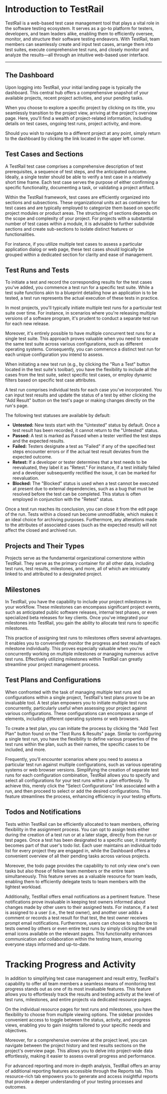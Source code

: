 # Introduction to TestRail

TestRail is a web-based test case management tool that plays a vital role in the software testing ecosystem. It serves as a go-to platform for testers, developers, and team leaders alike, enabling them to efficiently oversee, monitor, and structure their software testing endeavors. With TestRail, team members can seamlessly create and input test cases, arrange them into test suites, execute comprehensive test runs, and closely monitor and analyze the results—all through an intuitive web-based user interface.

---

## The Dashboard

Upon logging into TestRail, your initial landing page is typically the dashboard. This central hub offers a comprehensive snapshot of your available projects, recent project activities, and your pending tasks.

When you choose to explore a specific project by clicking on its title, you seamlessly transition to the project view, arriving at the project's overview page. Here, you'll find a wealth of project-related information, including details on test cases, ongoing test runs, project activity, and more.

Should you wish to navigate to a different project at any point, simply return to the dashboard by clicking the link located in the upper left corner.

## Test Cases and Sections

A TestRail test case comprises a comprehensive description of test prerequisites, a sequence of test steps, and the anticipated outcome. Ideally, a single tester should be able to verify a test case in a relatively short time frame. Each test case serves the purpose of either confirming a specific functionality, documenting a task, or validating a project artifact.

Within the TestRail framework, test cases are efficiently organized into sections and subsections. These organizational units act as containers for test cases and are typically employed to categorize them based on specific project modules or product areas. The structuring of sections depends on the scope and complexity of your project. For projects with a substantial number of test cases within a module, it is advisable to further subdivide sections and create sub-sections to isolate distinct features or functionalities.

For instance, if you utilize multiple test cases to assess a particular application dialog or web page, these test cases should logically be grouped within a dedicated section for clarity and ease of management.

## Test Runs and Tests

To initiate a test and record the corresponding results for the test cases you've added, you commence a test run for a specific test suite. While a test suite functions akin to a blueprint detailing how an application is to be tested, a test run represents the actual execution of these tests in practice.

In most projects, you'll typically initiate multiple test runs for a particular test suite over time. For instance, in scenarios where you're releasing multiple versions of a software program, it's prudent to conduct a separate test run for each new release.

Moreover, it's entirely possible to have multiple concurrent test runs for a single test suite. This approach proves valuable when you need to execute the same test suite across various configurations, such as different operating systems. Consequently, you can commence a distinct test run for each unique configuration you intend to assess.

When initiating a new test run (e.g., by clicking the "Run a Test" button located in the test suite's toolbar), you have the flexibility to include all the cases from the test suite, select specific test cases, or employ dynamic filters based on specific test case attributes.

A test run comprises individual tests for each case you've incorporated. You can input test results and update the status of a test by either clicking the "Add Result" button on the test's page or making changes directly on the run's page.

The following test statuses are available by default:

- **Untested:** New tests start with the "Untested" status by default. Once a test result has been recorded, it cannot return to the "Untested" status.
- **Passed:** A test is marked as Passed when a tester verified the test steps and the expected results.
- **Failed:** Testers designate a test as "Failed" if any of the specified test steps encounter errors or if the actual test result deviates from the expected outcome.
- **Retest:** If a developer or tester determines that a test needs to be reevaluated, they label it as "Retest." For instance, if a test initially failed and a developer subsequently rectified the issue, it can be marked for reevaluation.
- **Blocked:** The "Blocked" status is used when a test cannot be executed at present due to external dependencies, such as a bug that must be resolved before the test can be completed. This status is often employed in conjunction with the "Retest" status.

Once a test run reaches its conclusion, you can close it from the edit page of the run. Tests within a closed run become unmodifiable, which makes it an ideal choice for archiving purposes. Furthermore, any alterations made to the attributes of associated cases (such as the expected result) will not affect the closed and archived run.

## Projects and Their Types

Projects serve as the fundamental organizational cornerstone within TestRail. They serve as the primary container for all other data, including test runs, test results, milestones, and more, all of which are intricately linked to and attributed to a designated project.

## Milestones

In TestRail, you have the capability to include your project milestones in your workflow. These milestones can encompass significant project events, such as anticipated public software releases, internal test phases, or even specialized beta releases for key clients. Once you've integrated your milestones into TestRail, you gain the ability to allocate test runs to specific milestones.

This practice of assigning test runs to milestones offers several advantages. It enables you to conveniently monitor the progress and test results of each milestone individually. This proves especially valuable when you're concurrently working on multiple milestones or managing numerous active test runs. Effectively utilizing milestones within TestRail can greatly streamline your project management process.

## Test Plans and Configurations

When confronted with the task of managing multiple test runs and configurations within a single project, TestRail's test plans prove to be an invaluable tool. A test plan empowers you to initiate multiple test runs concurrently, particularly useful when assessing your project against various configurations. These configurations can encompass a range of elements, including different operating systems or web browsers.

To create a test plan, you can initiate the process by clicking the "Add Test Plan" button found on the "Test Runs & Results" page. Similar to configuring a single test run, you have the flexibility to define various properties of the test runs within the plan, such as their names, the specific cases to be included, and more.

Frequently, you'll encounter scenarios where you need to assess a particular test run against multiple configurations, such as various operating systems or web browser versions. Simplifying the creation of separate test runs for each configuration combination, TestRail allows you to specify and select all configurations for your test runs within a plan effortlessly. To achieve this, merely click the "Select Configurations" link associated with a run, and then proceed to select or add the desired configurations. This feature streamlines the process, enhancing efficiency in your testing efforts.

## Todos and Notifications

Tests within TestRail can be efficiently allocated to team members, offering flexibility in the assignment process. You can opt to assign tests either during the creation of a test run or at a later stage, directly from the run or test pages. Once a test has been designated to a specific user, it instantly becomes part of that user's todo list. Each user maintains an individual todo list for every project they are engaged in, while the Dashboard offers a convenient overview of all their pending tasks across various projects.

Moreover, the todo page provides the capability to not only view one's own tasks but also those of fellow team members or the entire team simultaneously. This feature serves as a valuable resource for team leads, enabling them to efficiently delegate tests to team members with the lightest workload.

Additionally, TestRail offers email notifications as a pertinent feature. These notifications prove invaluable in keeping test owners informed about changes made by other users to their assigned tests. For instance, if a test is assigned to a user (i.e., the test owner), and another user adds a comment or records a test result for that test, the test owner receives prompt email notifications. Furthermore, users can choose to subscribe to tests owned by others or even entire test runs by simply clicking the small email icons available on the relevant pages. This functionality enhances communication and collaboration within the testing team, ensuring everyone stays informed and up-to-date.

# Tracking Progress and Activity

In addition to simplifying test case management and result entry, TestRail's capability to offer all team members a seamless means of monitoring test progress stands out as one of its most invaluable features. This feature allows you to effortlessly track the results and testing activity at the level of test runs, milestones, and entire projects via dedicated resource pages.

On the individual resource pages for test runs and milestones, you have the flexibility to choose from multiple viewing options. The sidebar provides convenient access to toggle between the status, activity, and progress views, enabling you to gain insights tailored to your specific needs and objectives.

Moreover, for a comprehensive overview at the project level, you can navigate between the project history and test results sections on the project's overview page. This allows you to delve into project-wide data effortlessly, making it easier to assess overall progress and performance.

For advanced reporting and more in-depth analysis, TestRail offers an array of additional reporting features accessible through the Reports tab. This resource-rich tab empowers you to generate and access insightful reports that provide a deeper understanding of your testing processes and outcomes.
